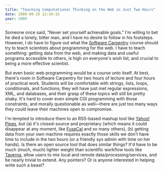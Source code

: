 ```yaml
---
title: "Teaching Computational Thinking on the Web in Just Two Hours"
date: 2009-09-16 12:34:15
year: 2009
---
```

Someone once said, "Never set yourself achievable goals." I'm willing to bet he died a lonely, bitter man, and I have no desire to follow in his footsteps. However, I <em>do</em> have to figure out what the <a href="https://software-carpentry.org">Software Carpentry</a> course should try to teach scientists about programming for the web. I have to teach something: getting data from the web, and making data and useful programs accessible to others, is high on everyone's wish list, and crucial to being a more effective scientist.

But even basic web programming would be a course unto itself. At best, there's room in Software Carpentry for two hours of lecture and four hours of practical work. Students will be comfortable with strings, lists, loops, conditionals, and functions; they will have just met regular expressions, XML, and databases, and their grasp of these topics will still be pretty shaky. It's hard to cover even simple CGI programming with those constraints, and morally questionable as well—there are just too many ways they could leave their machines open to compromise.

I'm tempted to introduce them to an RSS-based mashup tool like <a href="http://pipes.yahoo.com/pipes/">Yahoo! Pipes</a>, but (a) it's closed-source and proprietary (which means it could disappear at any moment, like <a href="http://blog.fusecal.com/2009/07/au-revoir-fusecal/">FuseCal</a> and so many others), (b) getting data from your own machine requires exactly those skills we don't have time to include in the two hours (or a friendly sys admin with time on her hands). Is there an open source tool that does similar things? It'd have to be much (much, much) lighter weight than scientific workflow tools like <a href="http://taverna.sourceforge.net/">Taverna</a>, allow users to mix local and remote data/processing/services, and be nearly trivial to extend.  Any pointers?  Or is anyone interested in helping write such a beast?
